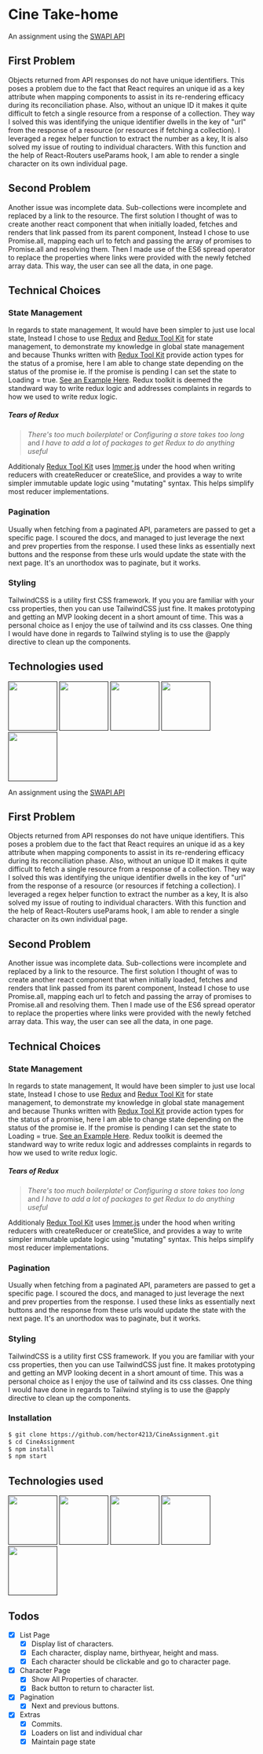 # Cine Take-home

An assignment using the [SWAPI API](https://swapi.dev)

## First Problem

Objects returned from API responses do not have unique identifiers. This poses a problem due to the fact that React requires an unique id as a key attribute when mapping components to assist in its re-rendering efficacy during its reconciliation phase. Also, without an unique ID it makes it quite difficult to fetch a single resource from a response of a collection. They way I solved this was identifying the unique identifier dwells in the key of "url" from the response of a resource (or resources if fetching a collection). I leveraged a regex helper function to extract the number as a key, It is also solved my issue of routing to individual characters. With this function and the help of React-Routers useParams hook, I am able to render a single character on its own individual page.

## Second Problem

Another issue was incomplete data. Sub-collections were incomplete and replaced by a link to the resource. The first solution I thought of was to create another react component that when initially loaded, fetches and renders that link passed from its parent component, Instead I chose to use Promise.all, mapping each url to fetch and passing the array of promises to Promise.all and resolving them. Then I made use of the ES6 spread operator to replace the properties where links were provided with the newly fetched array data. This way, the user can see all the data, in one page.

## Technical Choices

### State Management

In regards to state management, It would have been simpler to just use local state, Instead I chose to use [Redux](https://redux.js.org/) and [Redux Tool Kit](https://redux-toolkit.js.org/) for state management, to demonstrate my knowledge in global state management and because Thunks written with [Redux Tool Kit](https://redux-toolkit.js.org/) provide action types for the status of a promise, here I am able to change state depending on the status of the promise ie. If the promise is pending I can set the state to Loading = true. [See an Example Here](https://redux-toolkit.js.org/api/createAsyncThunk#examples). Redux toolkit is deemed the standward way to write redux logic and addresses complaints in regards to how we used to write redux logic.

##### Tears of Redux

> _There's too much boilerplate!_ or
> _Configuring a store takes too long_ and
> _I have to add a lot of packages to get Redux to do anything useful_

Additionaly [Redux Tool Kit](https://redux-toolkit.js.org/) uses [Immer.js](https://immerjs.github.io/immer/) under the hood when writing reducers with createReducer or createSlice, and provides a way to write simpler immutable update logic using "mutating" syntax. This helps simplify most reducer implementations.

### Pagination

Usually when fetching from a paginated API, parameters are passed to get a specific page. I scoured the docs, and managed to just leverage the next and prev properties from the response. I used these links as essentially next buttons and the response from these urls would update the state with the next page. It's an unorthodox was to paginate, but it works.

### Styling

TailwindCSS is a utility first CSS framework. If you you are familiar with your css properties, then you can use TailwindCSS just fine. It makes prototyping and getting an MVP looking decent in a short amount of time. This was a personal choice as I enjoy the use of tailwind and its css classes. One thing I would have done in regards to Tailwind styling is to use the @apply directive to clean up the components.

## Technologies used

[<img src='https://img.icons8.com/color/344/javascript.png' height='100'>]() [<img src='https://cdn.iconscout.com/icon/free/png-256/react-3-1175109.png' height='100'>]() [<img src='https://d2eip9sf3oo6c2.cloudfront.net/tags/images/000/000/386/square_256/redux.png' height='100'>]() [<img src='https://cdn-media-1.freecodecamp.org/images/1*TKvlTeNqtkp1s-eVB5Hrvg@2x.png' height='100'>]() [<img src='https://refactoringui.nyc3.cdn.digitaloceanspaces.com/tailwind-logo.svg' height='100'>]()

An assignment using the [SWAPI API](https://swapi.dev)

## First Problem

Objects returned from API responses do not have unique identifiers. This poses a problem due to the fact that React requires an unique id as a key attribute when mapping components to assist in its re-rendering efficacy during its reconciliation phase. Also, without an unique ID it makes it quite difficult to fetch a single resource from a response of a collection. They way I solved this was identifying the unique identifier dwells in the key of "url" from the response of a resource (or resources if fetching a collection). I leveraged a regex helper function to extract the number as a key, It is also solved my issue of routing to individual characters. With this function and the help of React-Routers useParams hook, I am able to render a single character on its own individual page.

## Second Problem

Another issue was incomplete data. Sub-collections were incomplete and replaced by a link to the resource. The first solution I thought of was to create another react component that when initially loaded, fetches and renders that link passed from its parent component, Instead I chose to use Promise.all, mapping each url to fetch and passing the array of promises to Promise.all and resolving them. Then I made use of the ES6 spread operator to replace the properties where links were provided with the newly fetched array data. This way, the user can see all the data, in one page.

## Technical Choices

### State Management

In regards to state management, It would have been simpler to just use local state, Instead I chose to use [Redux](https://redux.js.org/) and [Redux Tool Kit](https://redux-toolkit.js.org/) for state management, to demonstrate my knowledge in global state management and because Thunks written with [Redux Tool Kit](https://redux-toolkit.js.org/) provide action types for the status of a promise, here I am able to change state depending on the status of the promise ie. If the promise is pending I can set the state to Loading = true. [See an Example Here](https://redux-toolkit.js.org/api/createAsyncThunk#examples). Redux toolkit is deemed the standward way to write redux logic and addresses complaints in regards to how we used to write redux logic.

##### Tears of Redux

> _There's too much boilerplate!_ or
> _Configuring a store takes too long_ and
> _I have to add a lot of packages to get Redux to do anything useful_

Additionaly [Redux Tool Kit](https://redux-toolkit.js.org/) uses [Immer.js](https://immerjs.github.io/immer/) under the hood when writing reducers with createReducer or createSlice, and provides a way to write simpler immutable update logic using "mutating" syntax. This helps simplify most reducer implementations.

### Pagination

Usually when fetching from a paginated API, parameters are passed to get a specific page. I scoured the docs, and managed to just leverage the next and prev properties from the response. I used these links as essentially next buttons and the response from these urls would update the state with the next page. It's an unorthodox was to paginate, but it works.

### Styling

TailwindCSS is a utility first CSS framework. If you you are familiar with your css properties, then you can use TailwindCSS just fine. It makes prototyping and getting an MVP looking decent in a short amount of time. This was a personal choice as I enjoy the use of tailwind and its css classes. One thing I would have done in regards to Tailwind styling is to use the @apply directive to clean up the components.

### Installation

```sh
$ git clone https://github.com/hector4213/CineAssignment.git
$ cd CineAssignment
$ npm install
$ npm start
```

## Technologies used

[<img src='https://img.icons8.com/color/344/javascript.png' height='100'>]() [<img src='https://cdn.iconscout.com/icon/free/png-256/react-3-1175109.png' height='100'>]() [<img src='https://d2eip9sf3oo6c2.cloudfront.net/tags/images/000/000/386/square_256/redux.png' height='100'>]() [<img src='https://cdn-media-1.freecodecamp.org/images/1*TKvlTeNqtkp1s-eVB5Hrvg@2x.png' height='100'>]() [<img src='https://refactoringui.nyc3.cdn.digitaloceanspaces.com/tailwind-logo.svg' height='100'>]()

## Todos

- [x] List Page
  - [x] Display list of characters.
  - [x] Each character, display name, birthyear, height and mass.
  - [x] Each character should be clickable and go to character page.
- [x] Character Page
  - [x] Show All Properties of character.
  - [x] Back button to return to character list.
- [x] Pagination
  - [x] Next and previous buttons.
- [x] Extras
  - [x] Commits.
  - [x] Loaders on list and individual char
  - [x] Maintain page state
